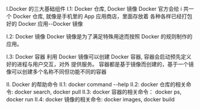 I.Docker 的三大基础组件
I.1: Docker 仓库, Docker 镜像
Docker 官方会给 i 共一个 Docker 仓库, 就像是手机里的 App 应用商店，里面存放着
各种各样已经打包好的 Docker 应用--Docker 镜像

I.2: Docker 镜像
Docker 镜像是为了满足特殊用途而按照 Docker 的规则制作的应用。

I.3: Docker 容器
利用 Docker 镜像可以创建 Docker 容器, 容器会启动预先定义好的进程与用户交互，对外
提供服务。
容器都是基于镜像而创建的，基于一个镜像可以创建多个名称不同但功能不同的容器

II. Docker 的帮助命令
II.1: docker command --help
II.2: docker 仓库的相关命令: docker search, docker pull
II.3: docker 容器的相关命令： docker ps, docker run
II.4: docker 镜像的相关命令: docker images, docker build
